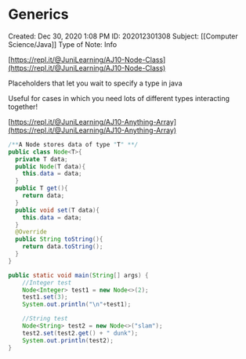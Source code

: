 # Generics

Created: Dec 30, 2020 1:08 PM
ID: 202012301308
Subject: [[Computer Science/Java]]
Type of Note: Info

[https://repl.it/@JuniLearning/AJ10-Node-Class](https://repl.it/@JuniLearning/AJ10-Node-Class)

Placeholders that let you wait to specify a type in java

Useful for cases in which you need lots of different types interacting together!

[https://repl.it/@JuniLearning/AJ10-Anything-Array](https://repl.it/@JuniLearning/AJ10-Anything-Array)

```java
/**A Node stores data of type "T" **/
public class Node<T>{
  private T data;
  public Node(T data){
    this.data = data;
  }
  public T get(){
    return data;
  }
  public void set(T data){
    this.data = data;
  }
  @Override
  public String toString(){
    return data.toString();
  }
}

public static void main(String[] args) {
    //Integer test
    Node<Integer> test1 = new Node<>(2);
    test1.set(3);
    System.out.println("\n"+test1);

    //String test
    Node<String> test2 = new Node<>("slam");
    test2.set(test2.get() + " dunk");
    System.out.println(test2);
}
```